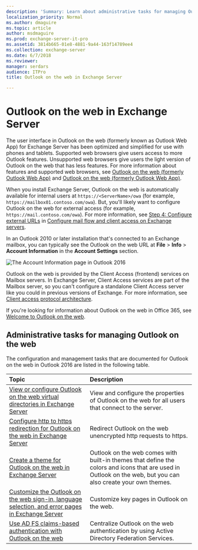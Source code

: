 ```yaml
---
description: 'Summary: Learn about administrative tasks for managing Outlook on the web (Outlook Web App) in Exchange Server 2016 or Exchange Server 2019.'
localization_priority: Normal
ms.author: dmaguire
ms.topic: article
author: msdmaguire
ms.prod: exchange-server-it-pro
ms.assetid: 3814b665-01e8-4881-9a44-163f14789ee4
ms.collection: exchange-server
ms.date: 6/7/2018
ms.reviewer: 
manager: serdars
audience: ITPro
title: Outlook on the web in Exchange Server

---
```


# Outlook on the web in Exchange Server

The user interface in Outlook on the web (formerly known as Outlook Web App) for Exchange Server has been optimized and simplified for use with phones and tablets. Supported web browsers give users access to more Outlook features. Unsupported web browsers give users the light version of Outlook on the web that has less features. For more information about features and supported web browsers, see [Outlook on the web (formerly Outlook Web App)](../../new-features/new-features.md#OutlookAppfrom2013) and [Outlook on the web (formerly Outlook Web App)](../../new-features/new-features.md#OutlookAppfrom2010).

When you install Exchange Server, Outlook on the web is automatically available for internal users at `https://<ServerName>/owa` (for example, `https://mailbox01.contoso.com/owa`). But, you'll likely want to configure Outlook on the web for external access (for example, `https://mail.contoso.com/owa`). For more information, see [Step 4: Configure external URLs](../../plan-and-deploy/post-installation-tasks/configure-mail-flow-and-client-access.md#step-4-configure-external-urls) in [Configure mail flow and client access on Exchange servers](../../plan-and-deploy/post-installation-tasks/configure-mail-flow-and-client-access.md).

 In an Outlook 2010 or later installation that's connected to an Exchange mailbox, you can typically see the Outlook on the web URL at **File** \> **Info** \> **Account Information** in the **Account Settings** section.

![The Account Information page in Outlook 2016](../../media/1329d53d-0627-4377-8085-9eb63dcc7f97.png)

Outlook on the web is provided by the Client Access (frontend) services on Mailbox servers. In Exchange Server, Client Access services are part of the Mailbox server, so you can't configure a standalone Client Access server like you could in previous versions of Exchange. For more information, see [Client access protocol architecture](../../architecture/architecture.md#ClientAccessProtocol).

If you're looking for information about Outlook on the web in Office 365, see [Welcome to Outlook on the web](https://go.microsoft.com/fwlink/p/?LinkId=799535).

## Administrative tasks for managing Outlook on the web
<a name="Managing"> </a>

The configuration and management tasks that are documented for Outlook on the web in Outlook 2016 are listed in the following table.

|**Topic**|**Description**|
|:-----|:-----|
|[View or configure Outlook on the web virtual directories in Exchange Server](virtual-directories.md)|View and configure the properties of Outlook on the web for all users that connect to the server.|
|[Configure http to https redirection for Outlook on the web in Exchange Server](http-to-https-redirection.md)|Redirect Outlook on the web unencrypted http requests to https.|
|[Create a theme for Outlook on the web in Exchange Server](themes.md)|Outlook on the web comes with built-in themes that define the colors and icons that are used in Outlook on the web, but you can also create your own themes.|
|[Customize the Outlook on the web sign-in, language selection, and error pages in Exchange Server](customize-outlook-on-the-web.md)|Customize key pages in Outlook on the web.|
|[Use AD FS claims-based authentication with Outlook on the web](ad-fs-claims-based-auth.md)|Centralize Outlook on the web authentication by using Active Directory Federation Services.|
